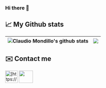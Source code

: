### Hi there 👋
## :chart_with_upwards_trend: My Github stats
| <img align="center" src="https://github-readme-stats.vercel.app/api?username=cmondillo&show_icons=true&include_all_commits=true&theme=dracula&hide_border=true" alt="Claudio Mondillo's github stats" />| <img align="center" src="https://github-readme-stats.vercel.app/api/top-langs/?username=cmondillo&layout=compact&theme=dracula&hide_border=true&langs_count=10" />|
| ------------- | ------------- |

## :envelope: Contact me
<p align="left">
<a href="[https://www.linkedin.com/in/philipappenzeller/](https://www.linkedin.com/in/claudio-mondillo-4334baa5/)" target="blank"><img src="./img/in.png" alt="[https://www.linkedin.com/in/philipappenzeller/](https://www.linkedin.com/in/claudio-mondillo-4334baa5/)" height="40" width="40" /></a>
<a href="mailto: claudio.mondillo@hotmail.com"><img src="./img/mail.png" style="" width="45" height="40" /></a>
</p>
<!--


